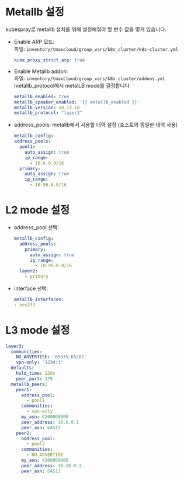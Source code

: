 # Metallb 설정
kubespray로 metallb 설치를 위해 설정해줘야 할 변수 값을 몇개 있습니다.

- Enable ARP 모드:  
  파일: `inventory/tmaxcloud/group_vars/k8s_cluster/k8s-cluster.yml`
  ```yaml
  kube_proxy_strict_arp: true
  ```

- Enable Metallb addon:  
  파일: `inventory/tmaxcloud/group_vars/k8s_cluster/addons.yml`
  metallb_protocol에서 metalLB mode를 결정합니다
  ```yaml
  metallb_enabled: true
  metallb_speaker_enabled: '{{ metallb_enabled }}'
  metallb_version: v0.13.10
  metallb_protocol: "layer2"
  ```

- address_pools: metallb에서 사용할 대역 설정 (호스트와 동일한 대역 사용)
  ```yaml
  metallb_config:
  address_pools:
    pool1:
      auto_assign: true
      ip_range:
        - 10.6.0.0/16
    primary:
      auto_assign: true
      ip_range:
        - 10.96.0.0/16
  ```

# L2 mode 설정

- address_pool 선택: 
  ```yaml
  metallb_config:
    address_pools:
      primary:
        auto_assign: true
        ip_range:
          - 10.96.0.0/16
    layer2:
      - primary
  ```

- interface 선택: 
  ```yaml
  metallb_interfaces:
  - ens2f3
  ```

# L3 mode 설정
  ```yaml
  layer3:
    communities:
      NO_ADVERTISE: '65535:65282'
      vpn-only: '1234:1'
    defaults:
      hold_time: 120s
      peer_port: 179
    metallb_peers:
      peer1:
        address_pool:
          - pool1
        communities:
          - vpn-only
        my_asn: 4200000000
        peer_address: 10.6.0.1
        peer_asn: 64512
      peer2:
        address_pool:
          - pool2
        communities:
          - NO_ADVERTISE
        my_asn: 4200000000
        peer_address: 10.10.0.1
        peer_asn: 64513
  ```

